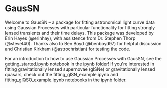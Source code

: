 # GausSN

Welcome to GausSN – a package for fitting astronomical light curve data using Gaussian Processes with particular functionality for fitting strongly lensed transients and their time delays. This package was developed by Erin Hayes (@erinhay), with assistence from Dr. Stephen Thorp (@stevet40). Thanks also to Ben Boyd (@benboyd97) for helpful discussion and Christian Kirkham (@astrochristian) for testing the code.

For an introduction to how to use Gaussian Processes with GausSN, see the getting_started.ipynb notebook in the ipynb folder! If you're interested in fitting gravitationally lensed supernovae (glSNe) or gravitationally lensed quasars, check out the fitting_glSN_example.ipynb and fitting_glQSO_example.ipynb notebooks in the ipynb folder.
